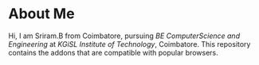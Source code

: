 # About Me

Hi,
I am Sriram.B from Coimbatore, pursuing *BE ComputerScience and Engineering* at *KGiSL Institute of Technology*, Coimbatore.
This repository contains the addons that are compatible with popular browsers.
